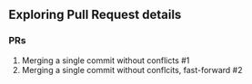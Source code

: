 ## Exploring Pull Request details

### PRs

 1. Merging a single commit without conflicts #1
 2. Merging a single commit without conflcits, fast-forward #2

